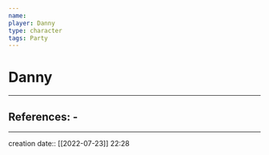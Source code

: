 ```yaml
---
name:
player: Danny
type: character
tags: Party
---
```


# Danny 
___ 
## References: - 
--- 
creation date:: [[2022-07-23]] 22:28